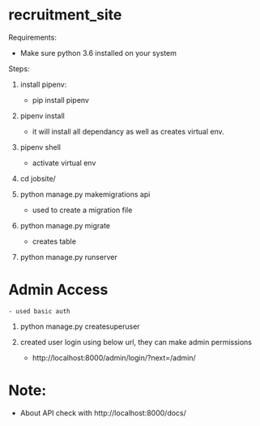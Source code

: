 # recruitment_site

Requirements:
- Make sure python 3.6 installed on your system

Steps:

1. install pipenv:
	- pip install pipenv

2. pipenv install
	- it will install all dependancy as well as creates virtual env.

3. pipenv shell
	- activate virtual env

4. cd jobsite/

5. python manage.py makemigrations api
	- used to create a migration file

6. python manage.py migrate
	- creates table

7. python manage.py runserver

# Admin Access
	- used basic auth

1. python manage.py createsuperuser

2. created user login using below url, they can make admin permissions
	- http://localhost:8000/admin/login/?next=/admin/
	

# Note:

- About API check with http://localhost:8000/docs/
